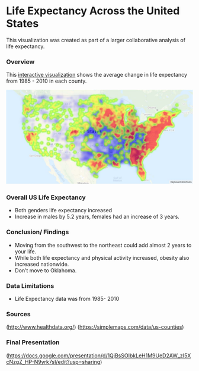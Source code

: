 # Life Expectancy Across the United States

This visualization was created as part of a larger collaborative analysis of life expectancy.  

### Overview

This [interactive visualization](https://taylorsyde.github.io/us_life_expectancy_by_region/)  shows the average change in life expectancy from 1985 - 2010 in each county.  

![Heatmap](Resources/heatmap_img.JPG)

### Overall US Life Expectancy
* Both genders life expectancy increased 
* Increase in males by 5.2 years, females had an increase of 3 years. 

### Conclusion/ Findings
* Moving from the southwest to the northeast could add almost 2 years to your life. 
* While both life expectancy and physical activity increased, obesity also increased nationwide.
* Don’t move to Oklahoma. 

### Data Limitations
* Life Expectancy data was from  1985- 2010

### Sources
(http://www.healthdata.org/)
(https://simplemaps.com/data/us-counties)

### Final Presentation
(https://docs.google.com/presentation/d/1QjBsSOIbkLeH1M9UeD2AW_zI5XcNzgZ_HP-N9yrk7sI/edit?usp=sharing)
